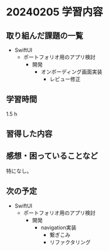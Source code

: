 # 20240205 学習内容

## 取り組んだ課題の一覧

- SwiftUI
  - ポートフォリオ用のアプリ検討
    - 開発
      - オンボーディング画面実装
        - レビュー修正

## 学習時間

1.5 h

## 習得した内容

## 感想・困っていることなど

特になし。

## 次の予定

- SwiftUI
  - ポートフォリオ用のアプリ検討
    - 開発
      - navigation実装
        - 繋ぎこみ
        - リファクタリング
